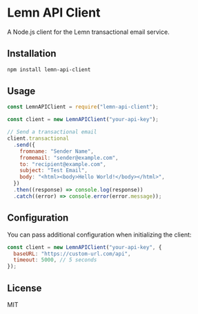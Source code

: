# Lemn API Client

A Node.js client for the Lemn transactional email service.

## Installation

```bash
npm install lemn-api-client
```

## Usage

```javascript
const LemnAPIClient = require("lemn-api-client");

const client = new LemnAPIClient("your-api-key");

// Send a transactional email
client.transactional
  .send({
    fromname: "Sender Name",
    fromemail: "sender@example.com",
    to: "recipient@example.com",
    subject: "Test Email",
    body: "<html><body>Hello World!</body></html>",
  })
  .then((response) => console.log(response))
  .catch((error) => console.error(error.message));
```

## Configuration

You can pass additional configuration when initializing the client:

```javascript
const client = new LemnAPIClient("your-api-key", {
  baseURL: "https://custom-url.com/api",
  timeout: 5000, // 5 seconds
});
```

## License

MIT
